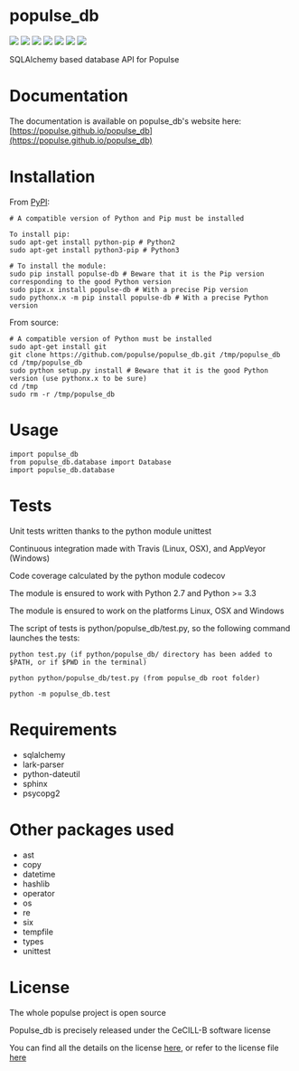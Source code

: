# populse_db
[![](https://travis-ci.org/populse/populse_db.svg?branch=master)](https://travis-ci.org/populse/populse_db)
[![](https://ci.appveyor.com/api/projects/status/exyixo4o0osns6tn?svg=true)](https://ci.appveyor.com/project/populse/populse-db-6gndf)
[![](https://codecov.io/github/populse/populse_db/coverage.svg?branch=master)](https://codecov.io/github/populse/populse_db)
[![](https://img.shields.io/badge/license-CeCILL--B-blue.svg)](https://github.com/populse/populse_db/blob/master/LICENSE.en)
[![](https://img.shields.io/pypi/v/populse_db.svg)](https://pypi.python.org/pypi/populse_db/)
[![](https://img.shields.io/badge/python-2.7%2C%203.3%2C%203.4%2C%203.5%2C%203.6%2C%203.7-yellow.svg)](#)
[![](https://img.shields.io/badge/platform-Linux%2C%20OSX%2C%20Windows-orange.svg)](#)

SQLAlchemy based database API for Populse

# Documentation

The documentation is available on populse_db's website here: [https://populse.github.io/populse_db](https://populse.github.io/populse_db)
	
# Installation

From [PyPI](https://pypi.org/project/populse-db/):

    # A compatible version of Python and Pip must be installed
   
    To install pip:
    sudo apt-get install python-pip # Python2
    sudo apt-get install python3-pip # Python3
   
    # To install the module:
    sudo pip install populse-db # Beware that it is the Pip version corresponding to the good Python version
    sudo pipx.x install populse-db # With a precise Pip version
    sudo pythonx.x -m pip install populse-db # With a precise Python version

From source:

    # A compatible version of Python must be installed
    sudo apt-get install git
    git clone https://github.com/populse/populse_db.git /tmp/populse_db
    cd /tmp/populse_db
    sudo python setup.py install # Beware that it is the good Python version (use pythonx.x to be sure)
    cd /tmp
    sudo rm -r /tmp/populse_db

# Usage

	import populse_db                          
	from populse_db.database import Database   
	import populse_db.database                 
	
# Tests

Unit tests written thanks to the python module unittest

Continuous integration made with Travis (Linux, OSX), and AppVeyor (Windows)

Code coverage calculated by the python module codecov

The module is ensured to work with Python 2.7 and Python >= 3.3

The module is ensured to work on the platforms Linux, OSX and Windows

The script of tests is python/populse_db/test.py, so the following command launches the tests:
	
	python test.py (if python/populse_db/ directory has been added to $PATH, or if $PWD in the terminal)
        
	python python/populse_db/test.py (from populse_db root folder)
	
	python -m populse_db.test
	
# Requirements

* sqlalchemy
* lark-parser
* python-dateutil
* sphinx
* psycopg2

# Other packages used
  * ast
  * copy
  * datetime
  * hashlib
  * operator
  * os
  * re
  * six
  * tempfile
  * types
  * unittest
  
  # License
  
  The whole populse project is open source
  
  Populse_db is precisely released under the CeCILL-B software license
  
  You can find all the details on the license [here](http://www.cecill.info/licences/Licence_CeCILL-B_V1-en.html), or refer to the license file [here](https://github.com/populse/populse_db/blob/master/LICENSE.en)
